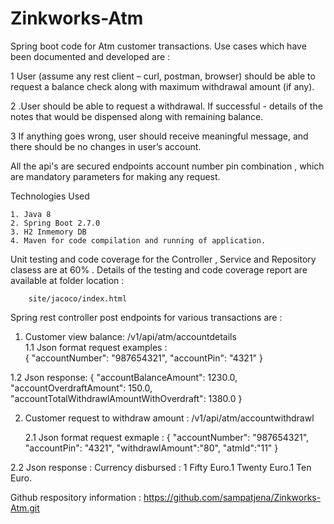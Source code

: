 # Zinkworks-Atm
Spring boot code for Atm customer transactions.
Use cases which have been documented and developed are :

1 User (assume any rest client – curl, postman, browser) should be able to request a balance
  check along with maximum withdrawal amount (if any).
  
2 .User should be able to request a withdrawal. If successful - details of the notes that would
  be dispensed along with remaining balance.
  
3 If anything goes wrong, user should receive meaningful message, and there should be no
  changes in user’s account.
  
 All the api's are secured endpoints account number pin combination , which are mandatory parameters for making any request.

 Technologies Used
	
	1. Java 8
	2. Spring Boot 2.7.0
	3. H2 Inmemory DB
	4. Maven for code compilation and running of application.

Unit testing and code coverage for the Controller , Service and Repository clasess are at 60% .
Details of the testing and code coverage report are available at folder location : 
	
		site/jacoco/index.html

Spring rest controller post endpoints for various transactions are :
1. Customer view balance: /v1/api/atm/accountdetails                     
  1.1 Json format request  examples :                             
  	{
		"accountNumber": "987654321",
		"accountPin": "4321"
     }
 
 1.2 Json response:
 	{
		"accountBalanceAmount": 1230.0,
		"accountOverdraftAmount": 150.0,
		"accountTotalWithdrawlAmountWithOverdraft": 1380.0
    } 
   
2. Customer request to withdraw amount : /v1/api/atm/accountwithdrawl

	2.1 Json format request exmaple :
	{
		"accountNumber": "987654321",
		"accountPin": "4321",
		"withdrawlAmount":"80",
		"atmId":"11"
    }
  

  2.2 Json response :
     Currency disbursed : 1 Fifty Euro.1 Twenty Euro.1 Ten Euro.

Github respository information : https://github.com/sampatjena/Zinkworks-Atm.git



